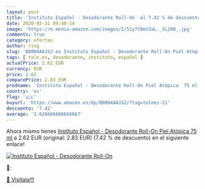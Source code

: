 ```yaml
---
layout: post
title: 'Instituto Español - Desodorante Roll-On  al 7.42 % de descuento'
date: 2020-05-31 09:40:14
image: 'https://m.media-amazon.com/images/I/51y7CWeU3aL._SL200_.jpg'
comments: true
category: ofertas
author: ring
slug: 'B00H4AAJS2-es Instituto Español - Desodorante Roll-On Piel Atópica 75 ml'
tags: [ tole.es, desodorante, instituto, español ]
actualPrice: 2.62 EUR
currency: EUR
price: 2.62
comparePrice: 2.83 EUR
prodname: 'Instituto Español - Desodorante Roll-On Piel Atópica  75 ml'
country: 'es'
flag: '🇪🇸'
buyurl: 'https://www.amazon.es/dp/B00H4AAJS2/?tag=tolees-21'
descuento: '7.42'
average: '2.626666666666667'
---
```


Ahora mismo tienes [Instituto Español - Desodorante Roll-On Piel Atópica  75 ml](https://www.amazon.es/dp/B00H4AAJS2/?tag=tolees-21) a 2.62 EUR (original: 2.83 EUR) (7.42 %  de descuento) en el siguiente enlace!

[![Instituto Español - Desodorante Roll-On ](https://m.media-amazon.com/images/I/51y7CWeU3aL._SL200_.jpg)](https://www.amazon.es/dp/B00H4AAJS2/?tag=tolees-21)

🔎:


[🛒 Visítala!!!](https://www.amazon.es/dp/B00H4AAJS2/?tag=tolees-21)
